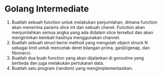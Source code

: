 # Golang Intermediate

1. Buatlah sebuah function untuk melakukan penjumlahan, dimana function akan menerima params slice int dan sebuah chanel. Function akan menjumlahkan semua angka yang ada didalam slice tersebut dan akan mengirimkan kembali hasilnya menggunakan channel.
2. Buatlah sebuah struct berisi method yang mengolah object struck N sebagai limit untuk mencetak deret bilangan prima, ganjil/genap, dan fibonacci.
3. Buatlah dua buah function yang akan dijalankan di goroutine yang berbeda dan juga melakukan pertukaran data.
4. Buatlah satu program (random) yang mengimplementasikan.
